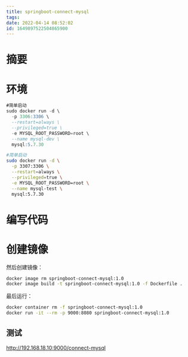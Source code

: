```yaml
---
title: springboot-connect-mysql
tags: 
date: 2022-04-14 08:52:02
id: 1649897522504865900
---
```

# 摘要



# 环境

```sql
#简单启动
sudo docker run -d \
  -p 3306:3306 \
  --restart=always \
  --privileged=true \
  -e MYSQL_ROOT_PASSWORD=root \
  --name mysql-dev \
  mysql:5.7.30
```

```sh
#简单启动
sudo docker run -d \
  -p 3307:3306 \
  --restart=always \
  --privileged=true \
  -e MYSQL_ROOT_PASSWORD=root \
  --name mysql-test \
  mysql:5.7.30
```



# 编写代码

# 创建镜像

然后创建镜像：

```sh
docker image rm springboot-connect-mysql:1.0
docker image build -t springboot-connect-mysql:1.0 -f Dockerfile .
```

最后运行：

```sh
docker container rm -f springboot-connect-mysql:1.0
docker run -it --rm -p 9000:8080 springboot-connect-mysql:1.0
```



## 测试

 http://192.168.18.10:9000/connect-mysql 
